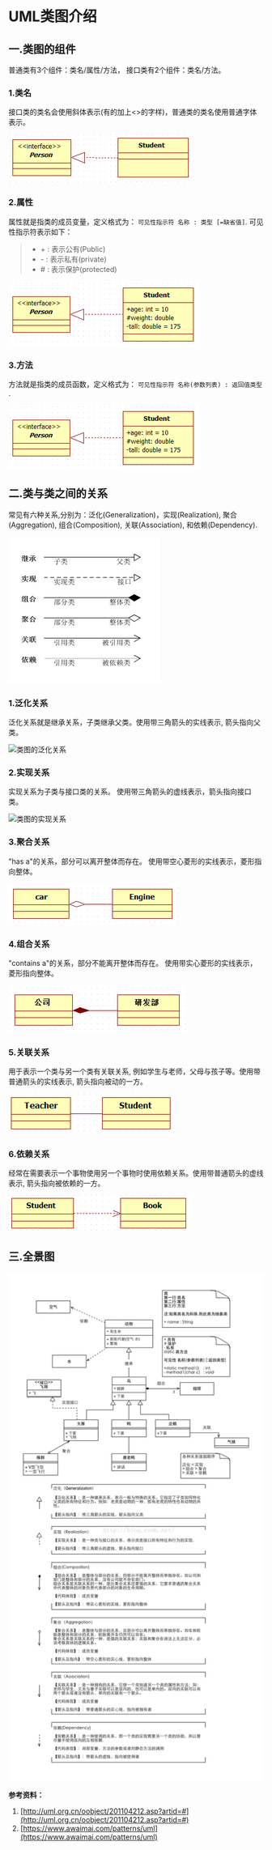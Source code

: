 # UML类图介绍

## 一.类图的组件

普通类有3个组件：类名/属性/方法， 接口类有2个组件：类名/方法。

### 1.类名

接口类的类名会使用斜体表示(有的加上<<Interface>>的字样)，普通类的类名使用普通字体表示。

![uml类名](uml类名示意图.png)

### 2.属性

属性就是指类的成员变量，定义格式为： `可见性指示符 名称 : 类型 [=缺省值]`. 可见性指示符表示如下：

> - \+ : 表示公有(Public)
> - \- : 表示私有(private)
> - \# : 表示保护(protected)

![uml类的属性](uml类属性示意图.png)

### 3.方法

方法就是指类的成员函数，定义格式为： `可见性指示符 名称(参数列表) : 返回值类型 `.

![uml类的属性](uml类属性示意图.png)

## 二.类与类之间的关系

常见有六种关系,分别为：泛化(Generalization)，实现(Realization), 聚合(Aggregation), 组合(Composition), 关联(Association), 和依赖(Dependency). 

![类图的关系](关系表示.png)

### 1.泛化关系

泛化关系就是继承关系，子类继承父类。使用带三角箭头的实线表示, 箭头指向父类。

![类图的泛化关系](类图的泛化关系.png)

### 2.实现关系

实现关系为子类与接口类的关系。 使用带三角箭头的虚线表示，箭头指向接口类。

![类图的实现关系](类图的实现关系.png)

### 3.聚合关系

"has a"的关系，部分可以离开整体而存在。 使用带空心菱形的实线表示，菱形指向整体。

![类图的聚合关系](类图的聚合关系.png)

### 4.组合关系

"contains a"的关系，部分不能离开整体而存在。 使用带实心菱形的实线表示，菱形指向整体。

![类图的组合关系](类图的组合关系.png)

### 5.关联关系

用于表示一个类与另一个类有关联关系, 例如学生与老师，父母与孩子等。使用带普通箭头的实线表示, 箭头指向被动的一方。

![类图的关联关系](类图的关联关系.png)

### 6.依赖关系

经常在需要表示一个事物使用另一个事物时使用依赖关系。使用带普通箭头的虚线表示, 箭头指向被依赖的一方。

![类图的依赖关系](类图的依赖关系.png)

## 三.全景图

![类图的全景图](类图的全景图.png)

**参考资料：**
1. [http://uml.org.cn/oobject/201104212.asp?artid=#](http://uml.org.cn/oobject/201104212.asp?artid=#)
2. [https://www.awaimai.com/patterns/uml](https://www.awaimai.com/patterns/uml)
